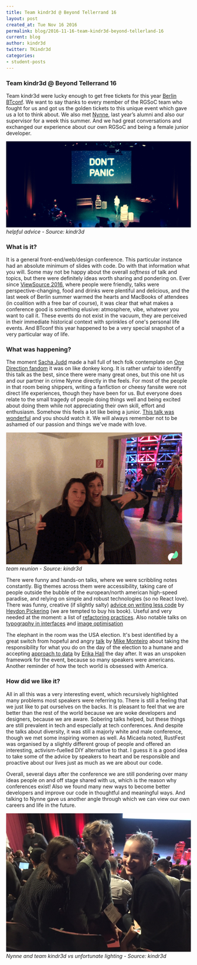```yaml
---
title: Team kindr3d @ Beyond Tellerrand 16
layout: post
created_at: Tue Nov 16 2016
permalink: blog/2016-11-16-team-kindr3d-beyond-tellerland-16
current: blog
author: kindr3d
twitter: TKindr3d
categories:
- student-posts
---
```


### Team kindr3d @ Beyond Tellerrand 16


Team kindr3d were lucky enough to get free tickets for this year [Berlin BTconf](https://beyondtellerrand.com/events/berlin-2016/speakers). We want to say thanks to every member of the RGSoC team who fought for us and got us the golden tickets to this unique event which gave us a lot to think about.
We also met [Nynne](https://twitter.com/nynnest), last year’s alumni and also our supervisor for a week this summer. And we had great conversations and exchanged our experience about our own RGSoC and being a female junior developer.


![Don't Panic](/img/blog/2016/team-kindr3d-dontpanic.jpg)
*helpful advice - Source: kindr3d*


### What is it?


It is a general front-end/web/design conference. This particular instance had an absolute minimum of slides with code. Do with that information what you will. Some may not be happy about the overall *softness* of talk and topics, but there were definitely ideas worth sharing and pondering on. Ever since [ViewSource 2016](https://viewsourceconf.org/berlin-2016/), where people were friendly, talks were perspective-changing, food and drinks were plentiful and delicious, and the last week of Berlin summer warmed the hearts and MacBooks of attendees (in coalition with a free bar of course), it was clear that what makes a conference good is something elusive: atmosphere, vibe, whatever you want to call it. These events do not exist in the vacuum, they are perceived in their immediate historical context with sprinkles of one's personal life events. And BTconf this year happened to be a very special snapshot of a very particular way of life.


### What was happening?


The moment [Sacha Judd](http://www.sachajudd.com) made a hall full of tech folk contemplate on [One Direction fandom](https://gimletmedia.com/episode/6-one-direction-larry-shippers/) it was on like donkey kong. It is rather unfair to identify this talk as the best, since there were many great ones, but this one hit us and our partner in crime Nynne directly in the feels. For most of the people in that room being shippers, writing a fanfiction or cheesy fansite were not direct life experiences, though they have been for us. But everyone does relate to the small tragedy of people doing things well and being excited about doing them while not appreciating their own skill, effort and enthusiasm. Somehow this feels a lot like being a junior. [This talk was wonderful](https://vimeo.com/channels/beyondtellerrand/190832862) and you should watch it. We will always remember not to be ashamed of our passion and things we've made with love.


![team kindr3d gif](/img/blog/2016/team-kindr3d-btconf.gif)
*team reunion - Source: kindr3d*

There were funny and hands-on talks, where we were scribbling notes constantly. Big themes across them were accessibility, taking care of people outside the bubble of the european/north american high-speed paradise, and relying on simple and robust technologies (so no React love). There was funny, creative (if slightly salty) [advice on writing less code](https://vimeo.com/channels/beyondtellerrand/190834530) by [Heydon Pickering](http://www.heydonworks.com) (we are tempted to buy his book). Useful and very needed at the moment: a list of [refactoring practices](https://vimeo.com/channels/beyondtellerrand/190866449). Also notable talks on [typography in interfaces](https://vimeo.com/channels/beyondtellerrand/190844058) and [image optimisation](https://vimeo.com/channels/beyondtellerrand/190871719)


The elephant in the room was the USA election. It's best identified by a great switch from hopeful and angry [talk](https://vimeo.com/channels/beyondtellerrand/190834270) by [Mike Monteiro](https://twitter.com/monteiro) about taking the responsibility for what you do on the day of the election to a humane and accepting [approach to data](https://vimeo.com/channels/beyondtellerrand/190883361) by [Erika Hall](https://twitter.com/mulegirl) the day after. It was an unspoken framework for the event, because so many speakers were americans. Another reminder of how the tech world is obsessed with America.


### How did we like it?


All in all this was a very interesting event, which recursively highlighted many problems most speakers were referring to. There is still a feeling that we just like to pat ourselves on the backs. It is pleasant to feel that we are better than the rest of the world because we are woke developers and designers, because we are aware. Sobering talks helped, but these things are still prevalent in tech and especially at tech conferences. And despite the talks about diversity, it was still a majorly white and male conference, though we met some inspiring women as well. As Micaela noted, RustFest was organised by a slightly different group of people and offered an interesting, activism-fuelled DIY alternative to that. I guess it is a good idea to take some of the advice by speakers to heart and be responsible and proactive about our lives just as much as we are about our code.


Overall, several days after the conference we are still pondering over many ideas people on and off stage shared with us, which is the reason why conferences exist! Also we found many new ways to become better developers and improve our code in thoughtful and meaningful ways. And talking to Nynne gave us another angle through which we can view our own careers and life in the future.


![team kindr3d and Nynne](/img/blog/2016/team-kindr3d-btconf.jpg)
*Nynne and team kindr3d vs unfortunate lighting - Source: kindr3d*
